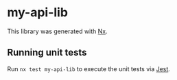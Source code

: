 # my-api-lib

This library was generated with [Nx](https://nx.dev).

## Running unit tests

Run `nx test my-api-lib` to execute the unit tests via [Jest](https://jestjs.io).
